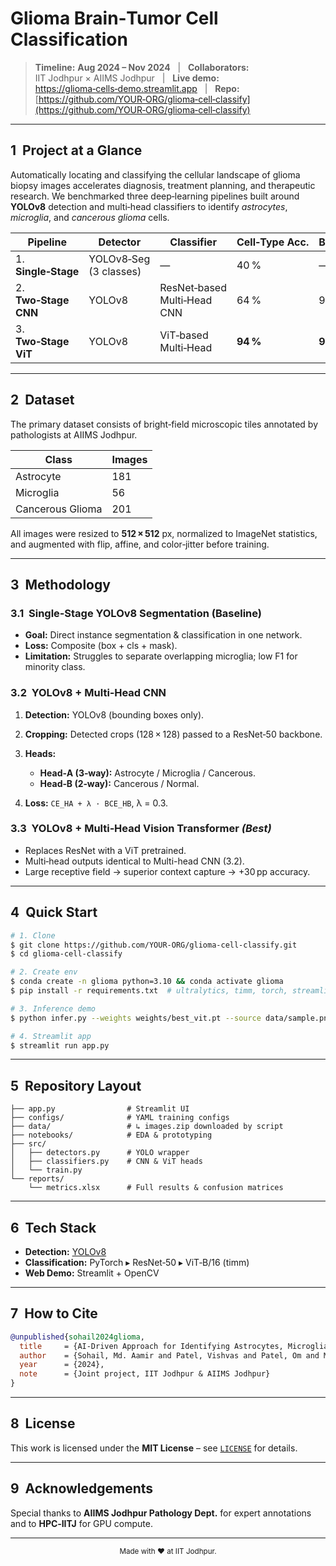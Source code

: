# Glioma Brain‑Tumor Cell Classification

> **Timeline:** **Aug 2024 – Nov 2024**   |   **Collaborators:** IIT Jodhpur × AIIMS Jodhpur   |   **Live demo:** [https://glioma‑cells‑demo.streamlit.app](https://glioma‑cells‑demo.streamlit.app)   |   **Repo:** [https://github.com/YOUR‑ORG/glioma‑cell‑classify](https://github.com/YOUR‑ORG/glioma‑cell‑classify)

---

## 1  Project at a Glance

Automatically locating and classifying the cellular landscape of glioma biopsy images accelerates diagnosis, treatment planning, and therapeutic research. We benchmarked three deep‑learning pipelines built around **YOLOv8** detection and multi‑head classifiers to identify *astrocytes*, *microglia*, and *cancerous glioma* cells.

| Pipeline             | Detector               | Classifier                  | Cell‑Type Acc. | Binary (Cancer vs Normal) |
| -------------------- | ---------------------- | --------------------------- | -------------- | ------------------------- |
| 1. **Single‑Stage**  | YOLOv8‑Seg (3 classes) | —                           | 40 %           | —                         |
| 2. **Two‑Stage CNN** | YOLOv8                 | ResNet‑based Multi‑Head CNN | 64 %           | 93 %\*                    |
| 3. **Two‑Stage ViT** | YOLOv8                 | ViT‑based Multi‑Head        | **94 %**       | **98 %**\*                |

---

## 2  Dataset

The primary dataset consists of bright‑field microscopic tiles annotated by pathologists at AIIMS Jodhpur.

| Class            | Images |
| ---------------- | ------ |
| Astrocyte        | 181    |
| Microglia        | 56     |
| Cancerous Glioma | 201    |

All images were resized to **512 × 512** px, normalized to ImageNet statistics, and augmented with flip, affine, and color‑jitter before training.

---

## 3  Methodology

### 3.1  Single‑Stage YOLOv8 Segmentation (Baseline)

* **Goal:** Direct instance segmentation & classification in one network.
* **Loss:** Composite (box + cls + mask).
* **Limitation:** Struggles to separate overlapping microglia; low F1 for minority class.

### 3.2  YOLOv8 + Multi‑Head CNN

1. **Detection:** YOLOv8 (bounding boxes only).
2. **Cropping:** Detected crops (128 × 128) passed to a ResNet‑50 backbone.
3. **Heads:**

   * **Head‑A (3‑way):** Astrocyte / Microglia / Cancerous.
   * **Head‑B (2‑way):** Cancerous / Normal.
4. **Loss:** `CE_HA + λ · BCE_HB`, λ = 0.3.

### 3.3  YOLOv8 + Multi‑Head Vision Transformer *(Best)*

* Replaces ResNet with a ViT pretrained.
* Multi‑head outputs identical to Multi-head CNN (3.2).
* Large receptive field → superior context capture → +30 pp accuracy.
---

## 4  Quick Start

```bash
# 1. Clone
$ git clone https://github.com/YOUR-ORG/glioma-cell-classify.git
$ cd glioma-cell-classify

# 2. Create env
$ conda create -n glioma python=3.10 && conda activate glioma
$ pip install -r requirements.txt  # ultralytics, timm, torch, streamlit …

# 3. Inference demo
$ python infer.py --weights weights/best_vit.pt --source data/sample.png

# 4. Streamlit app
$ streamlit run app.py
```

---

## 5  Repository Layout

```
├── app.py                # Streamlit UI
├── configs/              # YAML training configs
├── data/                 # ↳ images.zip downloaded by script
├── notebooks/            # EDA & prototyping
├── src/
│   ├── detectors.py      # YOLO wrapper
│   ├── classifiers.py    # CNN & ViT heads
│   └── train.py
└── reports/
    └── metrics.xlsx      # Full results & confusion matrices
```

---

## 6  Tech Stack

* **Detection:** [YOLOv8](https://github.com/ultralytics/ultralytics)
* **Classification:** PyTorch ▸ ResNet‑50 ▸ ViT‑B/16 (timm)
* **Web Demo:** Streamlit + OpenCV

---

## 7  How to Cite

```bibtex
@unpublished{sohail2024glioma,
  title     = {AI-Driven Approach for Identifying Astrocytes, Microglia, and Cancerous Glioma Cells},
  author    = {Sohail, Md. Aamir and Patel, Vishvas and Patel, Om and Maurya, Rahul},
  year      = {2024},
  note      = {Joint project, IIT Jodhpur & AIIMS Jodhpur}
}
```

---

## 8  License

This work is licensed under the **MIT License** – see [`LICENSE`](LICENSE) for details.

---

## 9  Acknowledgements

Special thanks to **AIIMS Jodhpur Pathology Dept.** for expert annotations and to **HPC‑IITJ** for GPU compute.

---

<p align="center"><sub>Made with ♥ at IIT Jodhpur.</sub></p>
